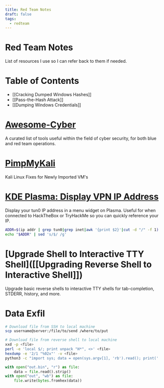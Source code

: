 ```yaml
---
title: Red Team Notes
draft: false
tags:
  - redteam
---
```

# Red Team Notes

List of resources I use so I can refer back to them if needed.

# Table of Contents

- [[Cracking Dumped Windows Hashes]]
- [[Pass-the-Hash Attack]]
- [[Dumping Windows Credentials]]

# [Awesome-Cyber](https://github.com/landoncrabtree/awesome-cyber)

A curated list of tools useful within the field of cyber security, for both blue and red team operations.

# [PimpMyKali](https://github.com/Dewalt-arch/pimpmykali)

Kali Linux Fixes for Newly Imported VM's

# [KDE Plasma: Display VPN IP Address](https://store.kde.org/p/1166510/)

Display your tun0 IP address in a menu widget on Plasma. Useful for when connected to HackTheBox or TryHackMe so you can quickly reference your IP.

```bash
ADDR=$(ip addr | grep tun0|grep inet|awk '{print $2}'|cut -d "/" -f 1)
echo "$ADDR" | sed 's/$/ /g'
```

# [Upgrade Shell to Interactive TTY Shell]([[Upgrading Reverse Shell to Interactive Shell]])

Upgrade basic reverse shells to interactive TTY shells for tab-completion, STDERR, history, and more.

# Data Exfil

```bash
# Download file from SSH to local machine
scp username@server:/file/to/send /where/to/put

# Download file from reverse shell to local machine
xxd -p <file>
perl -e 'local $/; print unpack "H*", <>' <file>
hexdump -e '2/1 "%02x"' -v <file>
python3 -c "import sys; data = open(sys.argv[1], 'rb').read(); print(''.join(f'{byte:02x}' for byte in data))" <file>
```

```python
with open("out.bin", "r") as file:
    data = file.read().strip()
with open("out", "wb") as file:
    file.write(bytes.fromhex(data))
```






